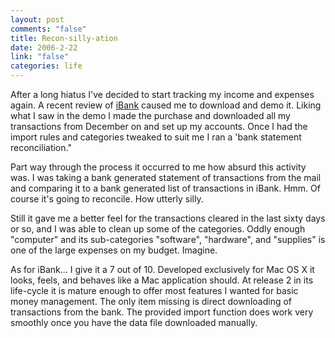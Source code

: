 ```yaml
--- 
layout: post
comments: "false"
title: Recon-silly-ation
date: 2006-2-22
link: "false"
categories: life
---
```

After a long hiatus I've decided to start tracking my income and expenses again. A recent review of <a href="http://www.iggsoftware.com/ibank/" title="iBank">iBank</a> caused me to download and demo it. Liking what I saw in the demo I made the purchase and downloaded all my transactions from December on and set up my accounts. Once I had the import rules and categories tweaked to suit me I ran a 'bank statement reconciliation."

Part way through the process it occurred to me how absurd this activity was. I was taking a bank generated statement of transactions from the mail and comparing it to a bank generated list of transactions in iBank. Hmm. Of course it's going to reconcile. How utterly silly.

Still it gave me a better feel for the transactions cleared in the last sixty days or so, and I was able to clean up some of the categories. Oddly enough "computer" and its sub-categories "software", "hardware", and "supplies" is one of the large expenses on my budget. Imagine.

As for iBank... I give it a 7 out of 10. Developed exclusively for Mac OS X it looks, feels, and behaves like a Mac application should. At release 2 in its life-cycle it is mature enough to offer most features I wanted for basic money management. The only item missing is direct downloading of transactions from the bank. The provided import function does work very smoothly once you have the data file downloaded manually.

